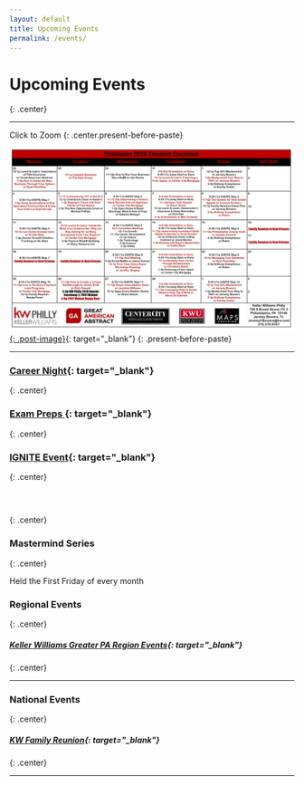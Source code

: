 ```yaml
---
layout: default
title: Upcoming Events
permalink: /events/
---
```


# Upcoming Events
{: .center}

---

Click to Zoom
{: .center.present-before-paste}

[![](/uploads/february-2019-kw-philly-calendar.jpg){: .post-image}](https://s3.amazonaws.com/vyralmarketing/Jeremy+Bowers/February+2019+KW+Philly+Calendar.jpg){: target="_blank"}
{: .present-before-paste}

---

### [Career Night](https://www.eventbrite.com/e/career-night-at-kw-philly-tickets-56354471742){: target="_blank"}
{: .center}

### [Exam Preps ](https://www.eventbrite.com/e/real-estate-exam-prep-course-tickets-56139624127){: target="_blank"}
{: .center}

### [IGNITE Event](https://www.eventbrite.com/e/ignite-intensive-skills-to-spark-a-real-estate-career-tickets-56139755520){: target="_blank"}
{: .center}

### &nbsp;
{: .center}

### Mastermind Series
{: .center}

Held the First Friday of every month

### Regional Events
{: .center}

##### [Keller Williams Greater PA Region Events](https://www.eventbrite.com/o/keller-williams-greater-pa-region-pa-southern-nj-de-4004241849){: target="_blank"}
{: .center}

---

### National Events
{: .center}

##### [KW Family Reunion](https://kwrievents.kw.com/ehome/index.php?eventid=356856&amp;){: target="_blank"}
{: .center}

---